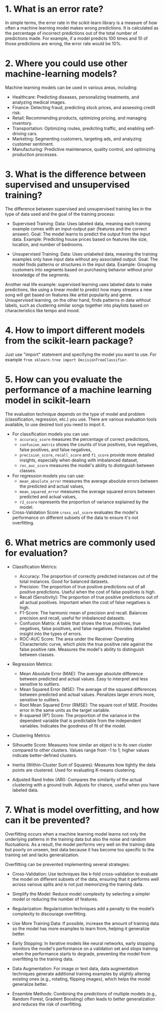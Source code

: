 # **1. What is an error rate?**
In simple terms, the error rate in the scikit-learn library is a measure of how often a machine learning model makes wrong predictions. It is calculated as the percentage of incorrect predictions out of the total number of predictions made. 
For example, if a model predicts 100 times and 10 of those predictions are wrong, the error rate would be 10%.

# **2. Where you could use other machine-learning models?**
Machine learning models can be used in various areas, including:
* Healthcare: Predicting diseases, personalizing treatments, and analyzing medical images.
* Finance: Detecting fraud, predicting stock prices, and assessing credit risk.
* Retail: Recommending products, optimizing pricing, and managing inventory.
* Transportation: Optimizing routes, predicting traffic, and enabling self-driving cars.
* Marketing: Segmenting customers, targeting ads, and analyzing customer sentiment.
* Manufacturing: Predictive maintenance, quality control, and optimizing production processes.


# **3. What is the difference between supervised and unsupervised training?**
The difference between supervised and unsupervised training lies in the type of data used and the goal of the training process:

* Supervised Training:
  Data: Uses labeled data, meaning each training example comes with an input-output pair (features and the correct answer).
  Goal: The model learns to predict the output from the input data.
  Example: Predicting house prices based on features like size, location, and number of bedrooms.

* Unsupervised Training:
   Data: Uses unlabeled data, meaning the training examples only have input data without any associated output.
   Goal: The model finds patterns or structures in the input data.
   Example: Grouping customers into segments based on purchasing behavior without prior knowledge of the segments.

Another real life example: supervised learning uses labeled data to make predictions, like using a linear model to predict how many streams a new song will get based on features like artist popularity and genre. Unsupervised learning, on the other hand, finds patterns in data without labels, such as clustering similar songs together into playlists based on characteristics like tempo and mood.
# **4. How to import different models from the scikit-learn package?**
Just use "import" statement and specifying the model you want to use. For example ```from sklearn.tree import DecisionTreeClassifier```.

# **5. How can you evaluate the performance of a machine learning model in scikit-learn**
The evaluation technique depends on the type of model and problem (classification, regression, etc.) you use. There are various evaluation tools available, 
to use desired tool you need to impot it.
* For classification models you can use:
  * ```accuracy_score``` measures the percentage of correct predictions, 
  * ```confusion_matrix``` shows the counts of true positives, true negatives, false positives, and false negatives,
  * ```precision_score```, ```recall_score``` and ```f1_score``` provide more detailed insights, especially when dealing with imbalanced dataset,
  * ```roc_auc_score``` measures the model's ability to distinguish between classes.
* For regression models you can use:
  * ```mean_absolute_error``` measures the average absolute errors between the predicted and actual values,
  * ```mean_squared_error``` measures the average squared errors between predicted and actual values,
  * ```r2_score``` represents the proportion of variance explained by the model.
* Cross-Validation Score ```cross_val_score``` evaluates the model's performance on different subsets of the data to ensure it's not overfitting.

# **6. What metrics are commonly used for evaluation?**
* Classification Metrics:
   * Accuracy: The proportion of correctly predicted instances out of the total instances.
        Good for balanced datasets.
  * Precision: The proportion of true positive predictions out of all positive predictions.
        Useful when the cost of false positives is high.
   * Recall (Sensitivity): The proportion of true positive predictions out of all actual positives.
        Important when the cost of false negatives is high.
   * F1-Score: The harmonic mean of precision and recall.
        Balances precision and recall, useful for imbalanced datasets.
   * Confusion Matrix: A table that shows the true positives, true negatives, false positives, and false negatives.
        Provides detailed insight into the types of errors.
   * ROC-AUC Score: The area under the Receiver Operating Characteristic curve, which plots the true positive rate against the false positive rate.
        Measures the model's ability to distinguish between classes.

* Regression Metrics:
  *  Mean Absolute Error (MAE): The average absolute difference between predicted and actual values.
        Easy to interpret and less sensitive to outliers.
   * Mean Squared Error (MSE): The average of the squared differences between predicted and actual values.
        Penalizes larger errors more, sensitive to outliers.
   * Root Mean Squared Error (RMSE): The square root of MSE.
        Provides error in the same units as the target variable.
  *  R-squared (R²) Score: The proportion of the variance in the dependent variable that is predictable from the independent variables.
        Indicates the goodness of fit of the model.

* Clustering Metrics:
 * Silhouette Score: Measures how similar an object is to its own cluster compared to other clusters.
        Values range from -1 to 1; higher values indicate better-defined clusters.
* Inertia (Within-Cluster Sum of Squares): Measures how tightly the data points are clustered.
        Used for evaluating K-means clustering.
* Adjusted Rand Index (ARI): Compares the similarity of the actual clustering with a ground truth.
        Adjusts for chance, useful when you have labeled data.

# **7. What is model overfitting, and how can it be prevented?**
Overfitting occurs when a machine learning model learns not only the underlying patterns in the training data 
but also the noise and random fluctuations. As a result, the model performs very well on the training data but
poorly on unseen, test data because it has become too specific to the training set and lacks generalization.

Overfitting can be prevented implementing several strategies:
  *  Cross-Validation:
        Use techniques like k-fold cross-validation to evaluate the model on different subsets of the data, ensuring 
        that it performs well across various splits and is not just memorizing the training data.

  *  Simplify the Model:
        Reduce model complexity by selecting a simpler model or reducing the number of features.
        
   * Regularization:
        Regularization techniques add a penalty to the model’s complexity to discourage overfitting.
      
 *   Use More Training Data:
        If possible, increase the amount of training data so the model has more examples to learn from, helping it generalize better.

  *  Early Stopping:
        In iterative models like neural networks, early stopping monitors the model's performance on a validation set and stops training
        when the performance starts to degrade, preventing the model from overfitting to the training data.

  *  Data Augmentation:
        For image or text data, data augmentation techniques generate additional training examples by slightly altering existing ones (e.g., rotating, flipping images), 
        which helps the model generalize better.

   * Ensemble Methods:
        Combining the predictions of multiple models (e.g., Random Forest, Gradient Boosting) often leads to better generalization and reduces the risk of overfitting.
